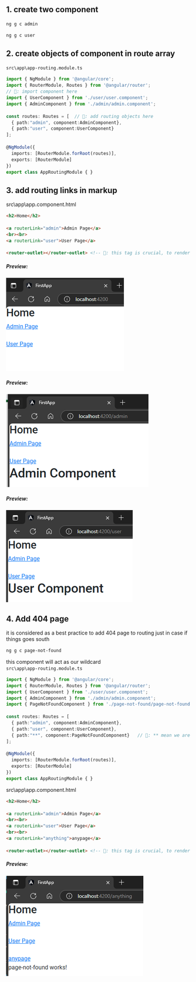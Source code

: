 ## 1. create two component  
```sh
ng g c admin
```  
```sh
ng g c user
```  

## 2. create objects of component in route array  
`src\app\app-routing.module.ts`  
```typescript
import { NgModule } from '@angular/core';
import { RouterModule, Routes } from '@angular/router';
// 🔄: import component here
import { UserComponent } from './user/user.component';
import { AdminComponent } from './admin/admin.component';

const routes: Routes = [  // 🔄: add routing objects here
  { path:"admin", component:AdminComponent},
  { path:"user", component:UserComponent}
];

@NgModule({
  imports: [RouterModule.forRoot(routes)],
  exports: [RouterModule]
})
export class AppRoutingModule { }
```  

## 3. add routing links in markup  
src\app\app.component.html
```html
<h2>Home</h2>

<a routerLink="admin">Admin Page</a>
<br><br>
<a routerLink="user">User Page</a>

<router-outlet></router-outlet> <!-- 🔄: this tag is crucial, to render changes on page -->
```   
##### Preview:  
![alt](../../z_Images/03/09.png)  
##### Preview:  
![alt](../../z_Images/03/10.png)  
##### Preview:  
![alt](../../z_Images/03/11.png)  

## 4. Add 404 page  
it is considered as a best practice to add 404 page to routing just in case if things goes south  
```sh
ng g c page-not-found
```  
this component will act as our wildcard  
`src\app\app-routing.module.ts`  
```typescript
import { NgModule } from '@angular/core';
import { RouterModule, Routes } from '@angular/router';
import { UserComponent } from './user/user.component';
import { AdminComponent } from './admin/admin.component';
import { PageNotFoundComponent } from './page-not-found/page-not-found.component';  // 🔄: imported here

const routes: Routes = [
  { path:"admin", component:AdminComponent},
  { path:"user", component:UserComponent},
  { path:"**", component:PageNotFoundComponent}   // 🔄: ** mean we are using wildcard here.  
];

@NgModule({
  imports: [RouterModule.forRoot(routes)],
  exports: [RouterModule]
})
export class AppRoutingModule { }
```  
src\app\app.component.html
```html
<h2>Home</h2>

<a routerLink="admin">Admin Page</a>
<br><br>
<a routerLink="user">User Page</a>
<br><br>
<a routerLink="anything">anypage</a>

<router-outlet></router-outlet> <!-- 🔄: this tag is crucial, to render changes on page -->
```  
##### Preview:  
![alt](../../z_Images/03/12.png)  